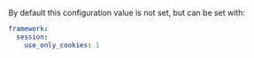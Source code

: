By default this configuration value is not set, but can be set with:

```yml
framework:
  session:
    use_only_cookies: 1
```

